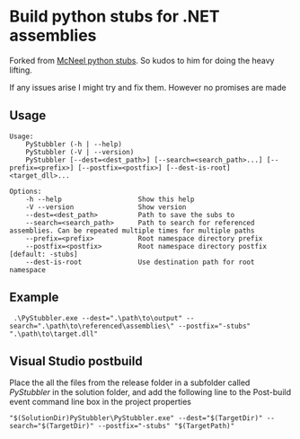 # Build python stubs for .NET assemblies

Forked from [McNeel python stubs](https://github.com/mcneel/pythonstubs). So kudos to him for doing the heavy lifting. 

If any issues arise I might try and fix them. However no promises are made

## Usage
```
Usage:
    PyStubbler (-h | --help)
    PyStubbler (-V | --version)
    PyStubbler [--dest=<dest_path>] [--search=<search_path>...] [--prefix=<prefix>] [--postfix=<postfix>] [--dest-is-root] <target_dll>...

Options:
    -h --help                   Show this help
    -V --version                Show version
    --dest=<dest_path>          Path to save the subs to
    --search=<search_path>      Path to search for referenced assemblies. Can be repeated multiple times for multiple paths
    --prefix=<prefix>           Root namespace directory prefix
    --postfix=<postfix>         Root namespace directory postfix [default: -stubs]
    --dest-is-root              Use destination path for root namespace
```

## Example
 ` .\PyStubbler.exe --dest=".\path\to\output" --search=".\path\to\referenced\assemblies\" --postfix="-stubs" ".\path\to\target.dll"`
 
 
## Visual Studio postbuild

Place the all the files from the release folder in a subfolder called _PyStubbler_ in the solution folder, and add the following line to the Post-build event command line box in the project properties

`"$(SolutionDir)PyStubbler\PyStubbler.exe" --dest="$(TargetDir)" --search="$(TargetDir)" --postfix="-stubs" "$(TargetPath)"`
